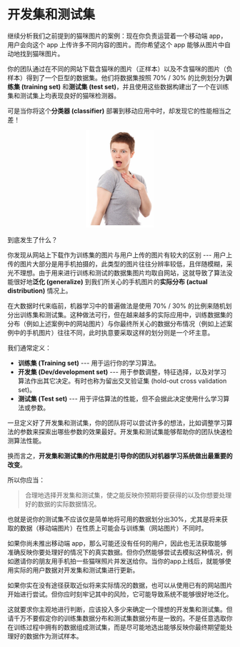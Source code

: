 # 开发集和测试集
继续分析我们之前提到的猫咪图片的案例：现在你负责运营着一个移动端 app，用户会向这个 app 上传许多不同内容的图片。而你希望这个 app 能够从图片中自动地找到猫咪图片。

你的团队通过在不同的网站下载含猫咪的图片（正样本）以及不含猫咪的图片（负样本）得到了一个巨型的数据集。他们将数据集按照 70% / 30% 的比例划分为**训练集 (training set)** 和**测试集 (test set)**，并且使用这些数据构建出了一个在训练集和测试集上均表现良好的猫咪检测器。

可是当你将这个**分类器 (classifier)** 部署到移动应用中时，却发现它的性能相当之差！

<p align="center">
    <img src="figs/astonished.jpg" height="30%" width="30%">
</p>

到底发生了什么？

你发现从网站上下载作为训练集的图片与用户上传的图片有较大的区别 --- 用户上传的图片大部分是用手机拍摄的，此类型的图片往往分辨率较低，且伴随模糊，采光不理想。由于用来进行训练和测试的数据集图片均取自网站，这就导致了算法没能很好地**泛化 (generalize)** 到我们所关心的手机图片的**实际分布 (actual distribution)** 情况上。

在大数据时代来临前，机器学习中的普遍做法是使用 70% / 30% 的比例来随机划分出训练集和测试集。这种做法可行，但在越来越多的实际应用中，训练数据集的分布（例如上述案例中的网站图片）与你最终所关心的数据分布情况（例如上述案例中的手机图片）往往不同，此时执意要采取这样的划分则是一个坏主意。

我们通常定义：

- **训练集 (Training set)** --- 用于运行你的学习算法。
- **开发集 (Dev/development set)** --- 用于参数调整，特征选择，以及对学习算法作出其它决定。有时也称为留出交叉验证集 (hold-out cross validation set)。
- **测试集 (Test set)** --- 用于评估算法的性能，但不会据此决定使用什么学习算法或参数。

一旦定义好了开发集和测试集，你的团队将可以尝试许多的想法，比如调整学习算法的参数来探索出哪些参数的效果最好。开发集和测试集能够帮助你的团队快速检测算法性能。

换而言之，**开发集和测试集的作用就是引导你的团队对机器学习系统做出最重要的改变**。

所以你应当：
> 合理地选择开发集和测试集，使之能反映你预期将要获得的以及你想要处理好的数据的实际数据情况。

也就是说你的测试集不应该仅是简单地将可用的数据划分出30%，尤其是将来获取的数据（移动端图片）在性质上可能会与训练集（网站图片）不同时。

如果你尚未推出移动端 app，那么可能还没有任何的用户，因此也无法获取能够准确反映你要处理好的情况下的真实数据。但你仍然能够尝试去模拟这种情况，例如邀请你的朋友用手机拍一些猫咪照片并发送给你。当你的app上线后，就能够使用实际的用户数据对开发集和测试集进行更新。

如果你实在没有途径获取近似将来实际情况的数据，也可以从使用已有的网站图片开始进行尝试。但你应时刻牢记其中的风险，它可能导致系统不能够很好地泛化。

这就要求你主观地进行判断，应该投入多少来确定一个理想的开发集和测试集。但请千万不要假定你的训练集数据分布和测试集数据分布是一致的。不是任意选取你在训练过程中拥有的数据组成测试集，而是尽可能地选出能够反映你最终期望能处理好的数据作为测试样本。



